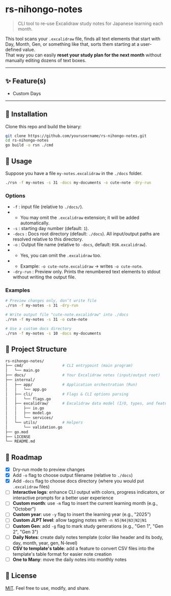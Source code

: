 # rs-nihongo-notes

> CLI tool to re-use Excalidraw study notes for Japanese learning each month.

This tool scans your `.excalidraw` file, finds all text elements that start with Day, Month, Gen, or something like that, sorts them starting at a user-defined value.  
That way you can easily **reset your study plan for the next month** without manually editing dozens of text boxes.

---

## ✨ Feature(s)

- Custom Days

---

## 🚀 Installation

Clone this repo and build the binary:

```bash
git clone https://github.com/yourusername/rs-nihongo-notes.git
cd rs-nihongo-notes
go build -o rsn ./cmd
```

## 📝 Usage

Suppose you have a file `my-notes.excalidraw` in the `./docs` folder.

```bash
./rsn -f my-notes -s 31 -docs my-documents -o cute-note -dry-run
```

### Options

- `-f` : input file (relative to `./docs/`).
- - You may omit the `.excalidraw` extension; it will be added automatically.
- `-s` : starting day number (default: `1`).
- `-docs` : Docs root directory (default: `./docs`). All input/output paths are resolved relative to this directory.
- `-o` : Output file name (relative to `-docs`, default: `RSN.excalidraw`).
- - Yes, you can omit the `.excalidraw` too.
- - Example: `-o cute-note.excalidraw` → writes `-o cute-note`.
- `-dry-run` : Preview only. Prints the renumbered text elements to stdout without writing the output file.

### Examples

```bash
# Preview changes only, don’t write file
./rsn -f my-notes -s 31 -dry-run

# Write output file "cute-note.excalidraw" into ./docs
./rsn -f my-notes -s 31 -o cute-note

# Use a custom docs directory
./rsn -f my-notes -s 10 -docs my-documents
```

## 📂 Project Structure

```bash
rs-nihongo-notes/
├── cmd/                 # CLI entrypoint (main program)
│   └── main.go
├── docs/                # Your Excalidraw notes (input/output root)
├── internal/
│   ├── app/             # Application orchestration (Run)
│   │   └── app.go
│   ├── cli/             # Flags & CLI options parsing
│   │   └── flags.go
│   ├── excalidraw/      # Excalidraw data model (I/O, types, and features)
│   │   ├── io.go
│   │   ├── model.go
│   │   └── services/
│   └── utils/           # Helpers
│       └── validation.go
├── go.mod
├── LICENSE
└── README.md
```

## 🔮 Roadmap

- [x] Dry-run mode to preview changes
- [x] Add `-o` flag to choose output filename (relative to `./docs`)
- [x] Add `-docs` flag to choose docs directory (where you would put `.excalidraw` files)
- [ ] **Interactive logs**: enhance CLI output with colors, progress indicators, or interactive prompts for a better user experience
- [ ] **Custom month**: use `-m` flag to insert the current learning month (e.g., "October")
- [ ] **Custom year**: use `-y` flag to insert the learning year (e.g., "2025")
- [ ] **Custom JLPT level**: allow tagging notes with `-n N5|N4|N3|N2|N1`
- [ ] **Custom Gen**: add `-g` flag to mark study generations (e.g., "Gen 1", "Gen 2", "Gen 3")
- [ ] **Daily Notes**: create daily notes template (color like header and its body, day, month, year, gen, N-level)
- [ ] **CSV to template's table**: add a feature to convert CSV files into the template's table format for easier note creation
- [ ] **One to Many**: move the daily notes into monthly notes

## 📜 License

[MIT](./LICENSE). Feel free to use, modify, and share.
